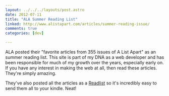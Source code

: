 ```yaml
---
layout: ../../../layouts/post.astro
date: 2012-07-11
title: "ALA Summer Reading List"
linked: http://www.alistapart.com/articles/summer-reading-issue/
comments: true
categories: [dev]

---
```

ALA posted their "favorite articles from 355 issues of A List Apart" as an summer reading list. This site is part of my DNA as a web developer and has been responsible for much of my growth over the years, especially early on. If you have any interest in making the web at all, then read these articles. They're simply amazing.

They've also posted all the articles as a [Readlist](http://readlists.com/cc0d2783/) so it's incredibly easy to send them all to your kindle. Neat!

